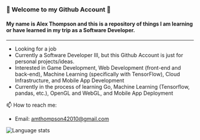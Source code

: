 
### :metal: Welcome to my Github Account :metal: 
#### My name is Alex Thompson and this is a repository of things I am learning or have learned in my trip as a Software Developer.

<hr/>

* Looking for a job
* Currently a Software Developer III, but this Github Account is just for personal projects/ideas.
* Interested in Game Development, Web Development (front-end and back-end), Machine Learning (specifically with TensorFlow), Cloud Infrastructure, and Mobile App Development
* Currently in the process of learning Go, Machine Learning (Tensorflow, pandas, etc.), OpenGL and WebGL, and Mobile App Deployment

📫 How to reach me: 

* Email: amthompson42010@gmail.com

![Language stats](https://github-readme-stats.vercel.app/api/top-langs/?username=amthompson42010&count_private=true&show_icons=true&theme=dark&layout=compact)
